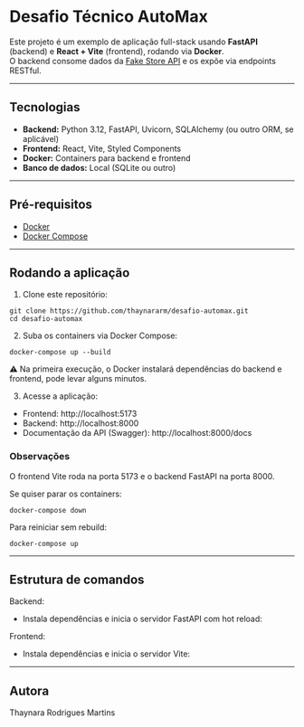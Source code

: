 # Desafio Técnico AutoMax

Este projeto é um exemplo de aplicação full-stack usando **FastAPI** (backend) e **React + Vite** (frontend), rodando via **Docker**.  
O backend consome dados da [Fake Store API](https://fakestoreapi.com/carts) e os expõe via endpoints RESTful.

---

## Tecnologias

- **Backend:** Python 3.12, FastAPI, Uvicorn, SQLAlchemy (ou outro ORM, se aplicável)
- **Frontend:** React, Vite, Styled Components
- **Docker:** Containers para backend e frontend
- **Banco de dados:** Local (SQLite ou outro)

---

## Pré-requisitos

- [Docker](https://www.docker.com/get-started)
- [Docker Compose](https://docs.docker.com/compose/install/)

---

## Rodando a aplicação

1. Clone este repositório:

```
git clone https://github.com/thaynararm/desafio-automax.git
cd desafio-automax
```

2. Suba os containers via Docker Compose:

```
docker-compose up --build
```

⚠️ Na primeira execução, o Docker instalará dependências do backend e frontend, pode levar alguns minutos.


3. Acesse a aplicação:

- Frontend: http://localhost:5173
- Backend: http://localhost:8000
- Documentação da API (Swagger): http://localhost:8000/docs

### Observações

O frontend Vite roda na porta 5173 e o backend FastAPI na porta 8000.

Se quiser parar os containers:
```
docker-compose down
```

Para reiniciar sem rebuild:
```
docker-compose up
```

---

## Estrutura de comandos

Backend:
- Instala dependências e inicia o servidor FastAPI com hot reload:

Frontend:
- Instala dependências e inicia o servidor Vite:

---

## Autora
Thaynara Rodrigues Martins
